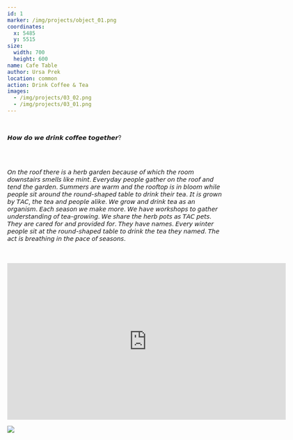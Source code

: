 ```yaml
---
id: 1
marker: /img/projects/object_01.png
coordinates:
  x: 5485
  y: 5515
size:
  width: 700
  height: 600
name: Cafe Table
author: Ursa Prek
location: common
action: Drink Coffee & Tea
images:
  - /img/projects/03_02.png
  - /img/projects/03_01.png
---
```


<br>

𝙃𝙤𝙬 𝙙𝙤 𝙬𝙚 𝙙𝙧𝙞𝙣𝙠 𝙘𝙤𝙛𝙛𝙚𝙚 𝙩𝙤𝙜𝙚𝙩𝙝𝙚𝙧?

<br><br>

𝘖𝘯 𝘵𝘩𝘦 𝘳𝘰𝘰𝘧 𝘵𝘩𝘦𝘳𝘦 𝘪𝘴 𝘢 𝘩𝘦𝘳𝘣 𝘨𝘢𝘳𝘥𝘦𝘯 𝘣𝘦𝘤𝘢𝘶𝘴𝘦 𝘰𝘧 𝘸𝘩𝘪𝘤𝘩 𝘵𝘩𝘦 𝘳𝘰𝘰𝘮 𝘥𝘰𝘸𝘯𝘴𝘵𝘢𝘪𝘳𝘴 𝘴𝘮𝘦𝘭𝘭𝘴 𝘭𝘪𝘬𝘦 𝘮𝘪𝘯𝘵. 𝘌𝘷𝘦𝘳𝘺𝘥𝘢𝘺 𝘱𝘦𝘰𝘱𝘭𝘦 𝘨𝘢𝘵𝘩𝘦𝘳 𝘰𝘯 𝘵𝘩𝘦 𝘳𝘰𝘰𝘧 𝘢𝘯𝘥 𝘵𝘦𝘯𝘥 𝘵𝘩𝘦 𝘨𝘢𝘳𝘥𝘦𝘯. 𝘚𝘶𝘮𝘮𝘦𝘳𝘴 𝘢𝘳𝘦 𝘸𝘢𝘳𝘮 𝘢𝘯𝘥 𝘵𝘩𝘦 𝘳𝘰𝘰𝘧𝘵𝘰𝘱 𝘪𝘴 𝘪𝘯 𝘣𝘭𝘰𝘰𝘮 𝘸𝘩𝘪𝘭𝘦 𝘱𝘦𝘰𝘱𝘭𝘦 𝘴𝘪𝘵 𝘢𝘳𝘰𝘶𝘯𝘥 𝘵𝘩𝘦 𝘳𝘰𝘶𝘯𝘥-𝘴𝘩𝘢𝘱𝘦𝘥 𝘵𝘢𝘣𝘭𝘦 𝘵𝘰 𝘥𝘳𝘪𝘯𝘬 𝘵𝘩𝘦𝘪𝘳 𝘵𝘦𝘢. 𝘐𝘵 𝘪𝘴 𝘨𝘳𝘰𝘸𝘯 𝘣𝘺 𝘛𝘈𝘊, 𝘵𝘩𝘦 𝘵𝘦𝘢 𝘢𝘯𝘥 𝘱𝘦𝘰𝘱𝘭𝘦 𝘢𝘭𝘪𝘬𝘦. 𝘞𝘦 𝘨𝘳𝘰𝘸 𝘢𝘯𝘥 𝘥𝘳𝘪𝘯𝘬 𝘵𝘦𝘢 𝘢𝘴 𝘢𝘯 𝘰𝘳𝘨𝘢𝘯𝘪𝘴𝘮. 𝘌𝘢𝘤𝘩 𝘴𝘦𝘢𝘴𝘰𝘯 𝘸𝘦 𝘮𝘢𝘬𝘦 𝘮𝘰𝘳𝘦. 𝘞𝘦 𝘩𝘢𝘷𝘦 𝘸𝘰𝘳𝘬𝘴𝘩𝘰𝘱𝘴 𝘵𝘰 𝘨𝘢𝘵𝘩𝘦𝘳 𝘶𝘯𝘥𝘦𝘳𝘴𝘵𝘢𝘯𝘥𝘪𝘯𝘨 𝘰𝘧 𝘵𝘦𝘢-𝘨𝘳𝘰𝘸𝘪𝘯𝘨. 𝘞𝘦 𝘴𝘩𝘢𝘳𝘦 𝘵𝘩𝘦 𝘩𝘦𝘳𝘣 𝘱𝘰𝘵𝘴 𝘢𝘴 𝘛𝘈𝘊 𝘱𝘦𝘵𝘴. 𝘛𝘩𝘦𝘺 𝘢𝘳𝘦 𝘤𝘢𝘳𝘦𝘥 𝘧𝘰𝘳 𝘢𝘯𝘥 𝘱𝘳𝘰𝘷𝘪𝘥𝘦𝘥 𝘧𝘰𝘳. 𝘛𝘩𝘦𝘺 𝘩𝘢𝘷𝘦 𝘯𝘢𝘮𝘦𝘴. 𝘌𝘷𝘦𝘳𝘺 𝘸𝘪𝘯𝘵𝘦𝘳 𝘱𝘦𝘰𝘱𝘭𝘦 𝘴𝘪𝘵 𝘢𝘵 𝘵𝘩𝘦 𝘳𝘰𝘶𝘯𝘥-𝘴𝘩𝘢𝘱𝘦𝘥 𝘵𝘢𝘣𝘭𝘦 𝘵𝘰 𝘥𝘳𝘪𝘯𝘬 𝘵𝘩𝘦 𝘵𝘦𝘢 𝘵𝘩𝘦𝘺 𝘯𝘢𝘮𝘦𝘥. 𝘛𝘩𝘦 𝘢𝘤𝘵 𝘪𝘴 𝘣𝘳𝘦𝘢𝘵𝘩𝘪𝘯𝘨 𝘪𝘯 𝘵𝘩𝘦 𝘱𝘢𝘤𝘦 𝘰𝘧 𝘴𝘦𝘢𝘴𝘰𝘯𝘴.

<br>

<br>

<iframe src="https://player.vimeo.com/video/173898976?h=59e59bfd0f" width="640" height="360" frameborder="0" allow="autoplay; fullscreen; picture-in-picture" allowfullscreen></iframe>

![](/img/projects/螢幕快照-2021-11-15-00.40.21.png)

